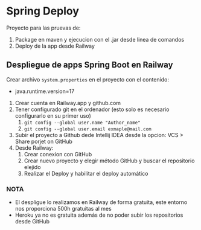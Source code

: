 # Spring Deploy
Proyecto para las pruevas de:
1. Package en maven y ejecucion con el .jar desde linea de comandos
2. Deploy de la app desde Railway

## Despliegue de apps Spring Boot en Railway

Crear archivo `system.properties` en el proyecto con el contenido:

* java.runtime.version=17

1. Crear cuenta en Railway.app y github.com
2. Tener configurado git en el ordenador (esto solo es necesario configurarlo en su primer uso)
   1. `git config --global user.name "Author_name"`
   2. `git config --global user.email exmaple@mail.com`
3. Subir el proyecto a Github dede Intellij IDEA desde la opcion: VCS > Share porjet on GitHub
4. Desde Railway:
   1. Crear conexion con GitHub
   2. Crear nuevo proyecto y elegir método GitHub y buscar el repositorio elejido
   3. Realizar el Deploy y habilitar el deploy automático

### NOTA
* El despligue lo realizamos en Railway de forma gratuita, este entorno nos proporciona 500h gratuitas al mes
* Heroku ya no es gratuita además de no poder subir los repositorios desde GitHub